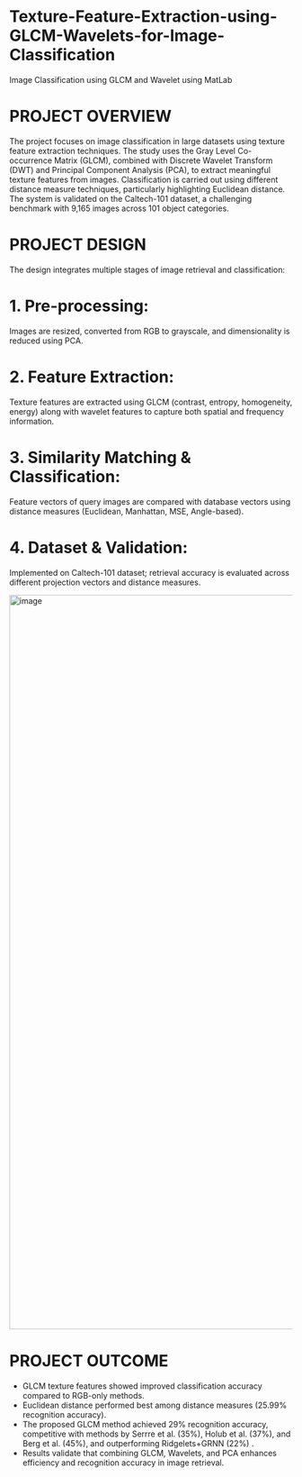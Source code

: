 # Texture-Feature-Extraction-using-GLCM-Wavelets-for-Image-Classification
Image Classification using GLCM and Wavelet using MatLab

# PROJECT OVERVIEW

The project focuses on image classification in large datasets using texture feature extraction techniques. The study uses the Gray Level Co-occurrence Matrix (GLCM), combined with Discrete Wavelet Transform (DWT) and Principal Component Analysis (PCA), to extract meaningful texture features from images. Classification is carried out using different distance measure techniques, particularly highlighting Euclidean distance. The system is validated on the Caltech-101 dataset, a challenging benchmark with 9,165 images across 101 object categories.

# PROJECT DESIGN

The design integrates multiple stages of image retrieval and classification:

# 1. Pre-processing:
Images are resized, converted from RGB to grayscale, and dimensionality is reduced using PCA.

# 2. Feature Extraction:
Texture features are extracted using GLCM (contrast, entropy, homogeneity, energy) along with wavelet features to capture both spatial and frequency information.

# 3. Similarity Matching & Classification:
Feature vectors of query images are compared with database vectors using distance measures (Euclidean, Manhattan, MSE, Angle-based).

# 4. Dataset & Validation:
Implemented on Caltech-101 dataset; retrieval accuracy is evaluated across different projection vectors and distance measures.

<img width="890" height="1304" alt="image" src="https://github.com/user-attachments/assets/6a22553d-4980-4a1b-b12c-54c6e5e12610" />

# PROJECT OUTCOME
* GLCM texture features showed improved classification accuracy compared to RGB-only methods.
* Euclidean distance performed best among distance measures (25.99% recognition accuracy).
* The proposed GLCM method achieved 29% recognition accuracy, competitive with methods by Serrre et al. (35%), Holub et al. (37%), and Berg et al. (45%), and outperforming Ridgelets+GRNN (22%) .
* Results validate that combining GLCM, Wavelets, and PCA enhances efficiency and recognition accuracy in image retrieval.

